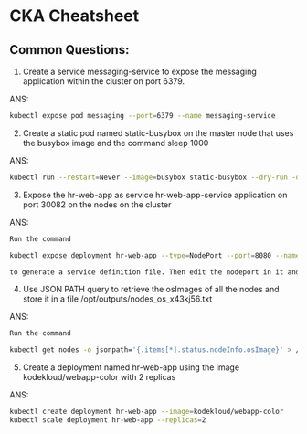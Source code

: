 # CKA Cheatsheet 

## Common Questions:

1. Create a service messaging-service to expose the messaging application within the cluster on port 6379.

ANS:
```bash
kubectl expose pod messaging --port=6379 --name messaging-service
```

2. Create a static pod named static-busybox on the master node that uses the busybox image and the command sleep 1000

ANS:
```bash
kubectl run --restart=Never --image=busybox static-busybox --dry-run -o yaml --command -- sleep 1000 > /etc/kubernetes/manifests/static-busybox.yaml
```

3. Expose the hr-web-app as service hr-web-app-service application on port 30082 on the nodes on the cluster

ANS:
```bash 
Run the command 

kubectl expose deployment hr-web-app --type=NodePort --port=8080 --name=hr-web-app-service --dry-run -o yaml > hr-web-app-service.yaml 

to generate a service definition file. Then edit the nodeport in it and create a service.
```

4. Use JSON PATH query to retrieve the osImages of all the nodes and store it in a file /opt/outputs/nodes_os_x43kj56.txt

ANS:
```bash
Run the command 

kubectl get nodes -o jsonpath='{.items[*].status.nodeInfo.osImage}' > /opt/outputs/nodes_os_x43kj56.txt
```

5. Create a deployment named hr-web-app using the image kodekloud/webapp-color with 2 replicas

ANS: 
```bash
kubectl create deployment hr-web-app --image=kodekloud/webapp-color
kubectl scale deployment hr-web-app --replicas=2
```
